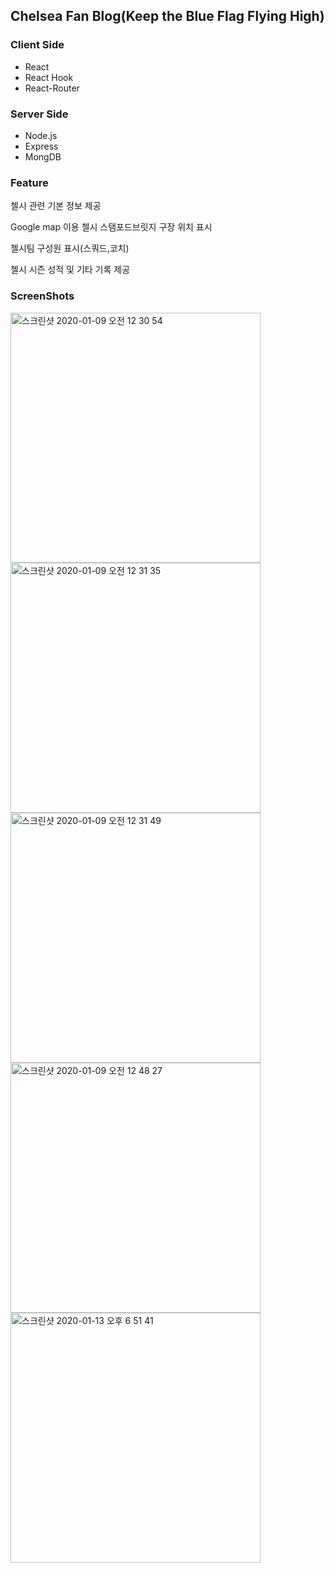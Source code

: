 ## Chelsea Fan Blog(Keep the Blue Flag Flying High)
### Client Side
<ul>
    <li>React</li>
    <li>React Hook</li>
    <li>React-Router</li>
</ul>

### Server Side
<ul>
    <li>Node.js</li>
    <li>Express</li>
    <li>MongDB</li>
</ul>

### Feature
<p>첼시 관련 기본 정보 제공</p>
<p>Google map 이용 첼시 스탬포드브릿지 구장 위치 표시</p>
<p>첼시팀 구성원 표시(스쿼드,코치)</p>
<p>첼시 시즌 성적 및 기타 기록 제공</p>

### ScreenShots 
<img width="400" alt="스크린샷 2020-01-09 오전 12 30 54" src="https://user-images.githubusercontent.com/30601503/71993659-d1792d80-327a-11ea-9aa4-2ca24bfb16ee.png">
<img width="400" alt="스크린샷 2020-01-09 오전 12 31 35" src="https://user-images.githubusercontent.com/30601503/71993662-d211c400-327a-11ea-83d3-59a9179b74bd.png">
<img width="400" alt="스크린샷 2020-01-09 오전 12 31 49" src="https://user-images.githubusercontent.com/30601503/71993663-d211c400-327a-11ea-8b26-22d7abd925ff.png">
<img width="400" alt="스크린샷 2020-01-09 오전 12 48 27" src="https://user-images.githubusercontent.com/30601503/71993665-d2aa5a80-327a-11ea-9eaa-faac3d9b0976.png">
<img width="400" alt="스크린샷 2020-01-13 오후 6 51 41" src="https://user-images.githubusercontent.com/30601503/72246386-ed435180-3635-11ea-8c1d-ca93fbfa8ba2.png"/>
